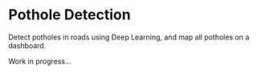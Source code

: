 # Pothole Detection
Detect potholes in roads using Deep Learning, and map all potholes on a dashboard.

Work in progress...
